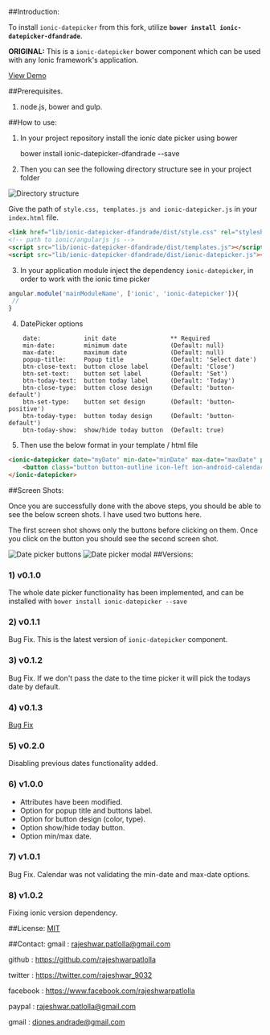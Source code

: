 ##Introduction:

To install `ionic-datepicker` from this fork, utilize **`bower install ionic-datepicker-dfandrade`**.

**ORIGINAL:** This is a `ionic-datepicker` bower component which can be used with any Ionic framework's application.

[View Demo](http://rajeshwarpatlolla.github.io/DatePickerForIonicFramework/demo/ "Demo") 


##Prerequisites.

1) node.js, bower and gulp.

##How to use:

1) In your project repository install the ionic date picker using bower

    bower install ionic-datepicker-dfandrade --save
    
2) Then you can see the following directory structure see in your project folder

![Directory structure](https://lh3.googleusercontent.com/8x3OByTXzzgJSxm-n5Yg8-0g-u2OZt18j9EbvNTgK3Q=w112-h207-p-no "Directory structure")

Give the path of  `style.css, templates.js and ionic-datepicker.js` in your `index.html` file.

````html
<link href="lib/ionic-datepicker-dfandrade/dist/style.css" rel="stylesheet"> 
<!-- path to ionic/angularjs js -->
<script src="lib/ionic-datepicker-dfandrade/dist/templates.js"></script>
<script src="lib/ionic-datepicker-dfandrade/dist/ionic-datepicker.js"></script>
````    
    
3) In your application module inject the dependency `ionic-datepicker`, in order to work with the ionic time picker
````javascript
angular.module('mainModuleName', ['ionic', 'ionic-datepicker']){
 //
}
````

4) DatePicker options

````
	date:            init date               ** Required
    min-date:        minimum date            (Default: null)
    max-date:        maximum date            (Default: null)
    popup-title:     Popup title             (Default: 'Select date')
    btn-close-text:  button close label      (Default: 'Close')
    btn-set-text:    button set label        (Default: 'Set')
    btn-today-text:  button today label      (Default: 'Today')
    btn-close-type:  button close design     (Default: 'button-default')
    btn-set-type:    button set design       (Default: 'button-positive')
    btn-today-type:  button today design     (Default: 'button-default')
    btn-today-show:  show/hide today button  (Default: true)
````

5) Then use the below format in your template / html file

````html
<ionic-datepicker date="myDate" min-date="minDate" max-date="maxDate" popup-title="{{'POPUP_TITLE' | translate}}" btn-close-text="{{'BTN_CLOSE' | translate}}" btn-set-text="{{'BTN_SET' | translate}}" btn-set-type="button-dark" btn-today-show="false">
	<button class="button button-outline icon-left ion-android-calendar button-balanced"> {{ myDate | date : 'mediumDate' }} </button>
</ionic-datepicker>
````

##Screen Shots:

Once you are successfully done with the above steps, you should be able to see the below screen shots.
I have used two buttons here. 

The first screen shot shows only the buttons before clicking on them.
Once you click on the button you should see the second screen shot.
 
![Date picker buttons](https://lh3.googleusercontent.com/YYlyw-ozro_rq9QB7hB1OzGKxo4kJpeGpXFo0ZgxF24=w117-h207-p-no "Date picker buttons") 
![Date picker modal](https://lh3.googleusercontent.com/GZPl7o0dx_Vp7lQB2IX35eM0u3wkK3bvSQw7mH3I5uY=w116-h207-p-no "Date picker modal")
##Versions:

### 1) v0.1.0
The whole date picker functionality has been implemented, and can be installed with  `bower install ionic-datepicker --save`

### 2) v0.1.1
Bug Fix. This is the latest version of `ionic-datepicker` component.

### 3) v0.1.2
Bug Fix. If we don't pass the date to the time picker it will pick the todays date by default.

### 4) v0.1.3
[Bug Fix](http://forum.ionicframework.com/t/ionic-datepicker-bower-component-for-ionic-framework-applications/21516/14)

### 5) v0.2.0
Disabling previous dates functionality added.

### 6) v1.0.0
* Attributes have been modified.
* Option for popup title and buttons label.
* Option for button design (color, type).
* Option show/hide today button.
* Option min/max date.

### 7) v1.0.1
Bug Fix. Calendar was not validating the min-date and max-date options.

### 8) v1.0.2
Fixing ionic version dependency.

##License:
[MIT](https://github.com/rajeshwarpatlolla/ionic-datepicker/blob/master/LICENSE.MD "MIT")

##Contact:
gmail : rajeshwar.patlolla@gmail.com

github : https://github.com/rajeshwarpatlolla

twitter : https://twitter.com/rajeshwar_9032

facebook : https://www.facebook.com/rajeshwarpatlolla

paypal : rajeshwar.patlolla@gmail.com

gmail : diones.andrade@gmail.com




